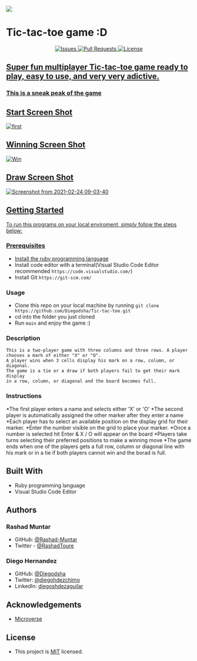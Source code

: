 ![](https://img.shields.io/badge/Microverse-blueviolet)

# Tic-tac-toe game :D

<p align="center">
    <a href="https://github.com/Diegodsha/Tic-tac-toe/issues">
    <img src="https://img.shields.io/github/issues-raw/Diegodsha/Tic-tac-toe?style=for-the-badge"
         alt="Issues">
     <a href="https://github.com/Diegodsha/Tic-tac-toe/pulls">
    <img src="https://img.shields.io/github/issues-pr/Diegodsha/Tic-tac-toe?style=for-the-badge"
         alt="Pull Requests">
     <a href="https://github.com/Diegodsha/Tic-tac-toe/blob/main/LICENSE">
    <img src="https://img.shields.io/github/license/Diegodsha/Tic-tac-toe?style=for-the-badge"
         alt="License">
</p>

## Super fun multiplayer Tic-tac-toe game ready to play, easy to use, and very very adictive.

### This is a sneak peak of the game

## Start Screen Shot

![first](https://user-images.githubusercontent.com/58520480/108917736-0e21f880-75e5-11eb-8f4b-025d7bd78afc.PNG)

## Winning Screen Shot

![Win](https://user-images.githubusercontent.com/58520480/108918157-c485dd80-75e5-11eb-9938-834dc67a5230.PNG)

## Draw Screen Shot

![Screenshot from 2021-02-24 09-03-40](https://user-images.githubusercontent.com/70416006/109023849-c2259100-7682-11eb-821f-f875f3b06885.png)

## Getting Started

To run this programs on your local enviroment, simply follow the steps below:

### Prerequisites

- Install the [ruby programming language](https://www.ruby-lang.org/en/documentation/installation/)
- Install code editor with a terminal(Visual Studio Code Editor recommended `https://code.visualstudio.com/`)
- Install Git `https://git-scm.com/`

### Usage

- Clone this repo on your local machine by running `git clone https://github.com/Diegodsha/Tic-tac-toe.git`
- cd into the folder you just cloned
- Run `main` and enjoy the game :)

### Description

    This is a two-player game with three columns and three rows. A player chooses a mark of either "X" or "O".
    A player wins when 3 cells display his mark on a row, column, or diagonal.
    The game is a tie or a draw if both players fail to get their mark display
    in a row, column, or diagonal and the board becomes full.

### Instructions

*The first player enters a name and selects either 'X' or 'O'
*The second player is automatically assigned the other marker after they enter a name
*Each player has to select an available position on the display grid for their marker.
*Enter the number visible on the grid to place your marker.
*Once a number is selected hit Enter & X / O will appear on the board
*Players take turns selecting their preferred positions to make a winning move
\*The game ends when one of the players gets a full row, column or diagonal line with his mark or
in a tie if both players cannot win and the borad is full.

## Built With

- Ruby programming language
- Visual Studio Code Editor

## Authors

### Rashad Muntar

- GitHub: [@Rashad-Muntar](https://github.com/Rashad-Muntar)
- Twitter - [@RashadToure](https://twitter.com/RashadToure)

### Diego Hernandez

- GitHub: [@Diegodsha](https://github.com/Diegodsha)
- Twitter: [@diegohdezchimo](https://twitter.com/diegohdezchimo)
- LinkedIn: [diegoshdezaguilar](https://www.linkedin.com/in/diegoshdezaguilar/)

## Acknowledgements

- [Microverse](https://www.microverse.org)

## License

- This project is [MIT](https://github.com/Diegodsha/Tic-tac-toe/blob/main/LICENSE) licensed.
